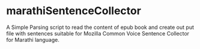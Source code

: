 # marathiSentenceCollector
A Simple Parsing script to read the content of epub book and create out put file with sentences suitable for Mozilla Common Voice Sentence Collector for Marathi language.

